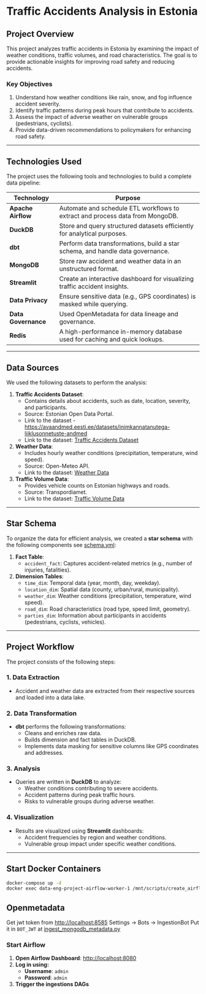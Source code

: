 # **Traffic Accidents Analysis in Estonia**

## **Project Overview**

This project analyzes traffic accidents in Estonia by examining the impact of weather conditions, traffic volumes, and road characteristics. The goal is to provide actionable insights for improving road safety and reducing accidents.

### **Key Objectives**

1. Understand how weather conditions like rain, snow, and fog influence accident severity.
2. Identify traffic patterns during peak hours that contribute to accidents.
3. Assess the impact of adverse weather on vulnerable groups (pedestrians, cyclists).
4. Provide data-driven recommendations to policymakers for enhancing road safety.

---

## **Technologies Used**

The project uses the following tools and technologies to build a complete data pipeline:

| **Technology**      | **Purpose**                                                                    |
| ------------------- | ------------------------------------------------------------------------------ |
| **Apache Airflow**  | Automate and schedule ETL workflows to extract and process data from MongoDB.  |
| **DuckDB**          | Store and query structured datasets efficiently for analytical purposes.       |
| **dbt**             | Perform data transformations, build a star schema, and handle data governance. |
| **MongoDB**         | Store raw accident and weather data in an unstructured format.                 |
| **Streamlit**       | Create an interactive dashboard for visualizing traffic accident insights.     |
| **Data Privacy**    | Ensure sensitive data (e.g., GPS coordinates) is masked while querying.        |
| **Data Governance** | Used OpenMetadata for data lineage and governance.                             |
| **Redis**           | A high-performance in-memory database used for caching and quick lookups.      |

---

## **Data Sources**

We used the following datasets to perform the analysis:

1. **Traffic Accidents Dataset**:
   - Contains details about accidents, such as date, location, severity, and participants.
   - Source: Estonian Open Data Portal.
   - Link to the dataset - https://avaandmed.eesti.ee/datasets/inimkannatanutega-liiklusonnetuste-andmed
   - Link to the dataset: [Traffic Accidents Dataset](https://avaandmed.eesti.ee/datasets/inimkannatanutega-liiklusonnetuste-andmed)
2. **Weather Data**:
   - Includes hourly weather conditions (precipitation, temperature, wind speed).
   - Source: Open-Meteo API.
   - Link to the dataset: [Weather Data](https://www.ilmateenistus.ee/kliima/ajaloolised-ilmaandmed/)
3. **Traffic Volume Data**:
   - Provides vehicle counts on Estonian highways and roads.
   - Source: Transpordiamet.
   - Link to the dataset: [Traffic Volume Data](https://www.transpordiamet.ee/liiklussageduse-statistika)

---

## **Star Schema**

To organize the data for efficient analysis, we created a **star schema** with the following components see [schema.yml](./dbt/models/star/schema.yml):

1. **Fact Table**:
   - `accident_fact`: Captures accident-related metrics (e.g., number of injuries, fatalities).
2. **Dimension Tables**:
   - `time_dim`: Temporal data (year, month, day, weekday).
   - `location_dim`: Spatial data (county, urban/rural, municipality).
   - `weather_dim`: Weather conditions (precipitation, temperature, wind speed).
   - `road_dim`: Road characteristics (road type, speed limit, geometry).
   - `parties_dim`: Information about participants in accidents (pedestrians, cyclists, vehicles).

---

## **Project Workflow**

The project consists of the following steps:

### 1. **Data Extraction**

- Accident and weather data are extracted from their respective sources and loaded into a data lake.

### 2. **Data Transformation**

- **dbt** performs the following transformations:
  - Cleans and enriches raw data.
  - Builds dimension and fact tables in DuckDB.
  - Implements data masking for sensitive columns like GPS coordinates and addresses.

### 3. **Analysis**

- Queries are written in **DuckDB** to analyze:
  - Weather conditions contributing to severe accidents.
  - Accident patterns during peak traffic hours.
  - Risks to vulnerable groups during adverse weather.

### 4. **Visualization**

- Results are visualized using **Streamlit** dashboards:
  - Accident frequencies by region and weather conditions.
  - Vulnerable group impact under specific weather conditions.

---

## Start Docker Containers

```bash
docker-compose up -d
docker exec data-eng-project-airflow-worker-1 /mnt/scripts/create_airflow_users.bash
```

## Openmetadata

Get jwt token from [http://localhost:8585](http://localhost:8585) 
Settings -> Bots -> IngestionBot
Put it in `BOT_JWT` at [ingest_mongodb_metadata.py](./dags/ingest_mongodb_metadata.py)

### Start Airflow

1. **Open Airflow Dashboard**: [http://localhost:8080](http://localhost:8080)
2. **Log in using:**
   - **Username**: `admin`
   - **Password**: `admin`
3. **Trigger the ingestions DAGs**
